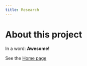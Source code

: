 ```yaml
---
title: Research
---
```


# About this project

In a word: **Awesome!**

See the [Home page](/sehoof.github.io/README.md)
